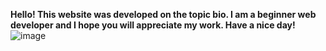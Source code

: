 <b> Hello! This website was developed on the topic bio. I am a beginner web developer and I hope you will appreciate my work. Have a nice day! </b>
![image](https://github.com/user-attachments/assets/2e08beb7-32f2-4664-8361-37895eef77da)

